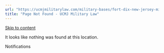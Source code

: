 ```yaml
---
url: "https://ucmjmilitarylaw.com/military-bases/fort-dix-new-jersey-military-defense-lawyer-ucmj-legal-guide/%7Blocation14"
title: "Page Not Found - UCMJ Military Law"
---
```


[Skip to content](https://ucmjmilitarylaw.com/military-bases/fort-dix-new-jersey-military-defense-lawyer-ucmj-legal-guide/%7Blocation14#content)

It looks like nothing was found at this location.

Notifications